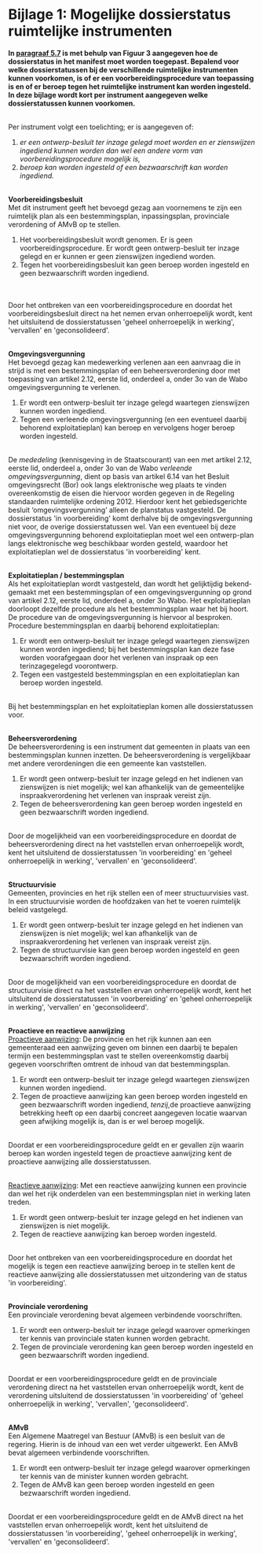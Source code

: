 # Bijlage 1: Mogelijke dossierstatus ruimtelijke instrumenten

**In [paragraaf 5.7](#beschrijving-planstatussen) is met behulp van Figuur 3 aangegeven hoe de dossierstatus in
het manifest moet worden toegepast. Bepalend voor welke dossierstatussen bij de
verschillende ruimtelijke instrumenten kunnen voorkomen, is of er een
voorbereidingsprocedure van toepassing is en of er beroep tegen het ruimtelijke
instrument kan worden ingesteld. In deze bijlage wordt kort per instrument
aangegeven welke dossierstatussen kunnen voorkomen.**
<br/><br/>

Per instrument volgt een toelichting; er is aangegeven of:  
1. *er een ontwerp-besluit ter inzage gelegd moet worden en er zienswijzen ingediend kunnen worden dan wel een andere vorm van voorbereidingsprocedure
    mogelijk is,*
2. *beroep kan worden ingesteld of een bezwaarschrift kan worden ingediend.*
<br/><br/>

**Voorbereidingsbesluit**  
Met dit instrument geeft het bevoegd gezag aan voornemens te zijn een ruimtelijk
plan als een bestemmingsplan, inpassingsplan, provinciale verordening of AMvB op
te stellen.  
1. Het voorbereidingsbesluit wordt genomen. Er is geen voorbereidingsprocedure. Er wordt geen ontwerp-besluit ter inzage gelegd en er kunnen er geen
    zienswijzen ingediend worden.
2. Tegen het voorbereidings­besluit kan geen beroep worden ingesteld en geen bezwaarschrift worden ingediend.  
<br/><br/>

Door het ontbreken van een voorbereidingsprocedure en doordat het
voorbereidingsbesluit direct na het nemen ervan onherroepelijk wordt, kent het
uitsluitend de dossierstatussen 'geheel onherroepelijk in werking', 'vervallen'
en 'geconsolideerd'.
<br/><br/>

**Omgevingsvergunning**  
Het bevoegd gezag kan medewerking verlenen aan een aanvraag die in strijd is met
een be­stemmingsplan of een beheersverordening door met toepassing van artikel
2.12, eerste lid, onderdeel a, onder 3o van de Wabo omgevingsvergunning te
verlenen.  
1. Er wordt een ontwerp-besluit ter inzage gelegd waartegen zienswijzen kunnen worden ingediend.
2. Tegen een verleende omgevingsvergunning (en een eventueel daarbij behorend exploitatieplan) kan beroep en vervolgens hoger beroep worden ingesteld. 
<br/><br/>

De *mededeling* (kennisgeving in de Staatscourant) van een met artikel 2.12,
eerste lid, onderdeel a, onder 3o van de Wabo *verleende omgevingsvergunning*,
dient op basis van artikel 6.14 van het Besluit omgevingsrecht (Bor) ook langs
elektronische weg plaats te vinden overeenkomstig de eisen die hiervoor worden
gegeven in de Regeling standaarden ruimtelijke ordening 2012. Hierdoor kent het
gebiedsgerichte besluit ‘omgevingsvergunning’ alleen de planstatus vastgesteld.
De dossierstatus 'in voorbereiding' komt derhalve bij de omgevingsvergunning
niet voor, de overige dossierstatussen wel. Van een eventueel bij deze
omgevingsvergunning behorend exploitatieplan moet wel een ontwerp-plan langs
elektronische weg beschikbaar worden gesteld, waardoor het exploitatieplan wel
de dossierstatus 'in voorbereiding' kent. 
<br/><br/>

**Exploitatieplan / bestemmingsplan**  
Als het exploitatieplan wordt vast­gesteld, dan wordt het gelijktijdig
bekend­gemaakt met een bestemmingsplan of een omgevingsvergunning op grond van
artikel 2.12, eerste lid, onderdeel a, onder 3o Wabo. Het exploitatieplan
doorloopt dezelfde procedure als het bestemmingsplan waar het bij hoort. De
procedure van de omgevingsvergunning is hiervoor al besproken. Procedure
bestemmingsplan en daarbij behorend exploitatieplan:  
1.  Er wordt een ontwerp-besluit ter inzage gelegd waartegen zienswijzen kunnen
    worden ingediend; bij het bestemmingsplan kan deze fase worden voorafgegaan
    door het verlenen van inspraak op een terinzagegelegd voorontwerp.
2.  Tegen een vastgesteld bestemmingsplan en een exploitatieplan kan beroep
    worden ingesteld.  
<br/>
Bij het bestemmingsplan en het exploitatieplan komen alle dossierstatussen voor.
<br/><br/>

**Beheersverordening**  
De beheersverordening is een instrument dat gemeenten in plaats van een
bestemmings­plan kunnen inzetten. De beheersverordening is vergelijkbaar met
andere verordeningen die een gemeente kan vast­stellen.  
1.  Er wordt geen ontwerp-besluit ter inzage gelegd en het indienen van
    zienswijzen is niet mogelijk; wel kan afhankelijk van de gemeentelijke
    inspraakverordening het verlenen van inspraak vereist zijn.
2.  Tegen de beheersverordening kan geen beroep worden ingesteld en geen
    bezwaarschrift worden ingediend. 
<br/>
Door de mogelijkheid van een voorbereidingsprocedure en doordat de
beheersverordening direct na het vaststellen ervan onherroepelijk wordt, kent
het uitsluitend de dossierstatussen 'in voorbereiding' en 'geheel onherroepelijk
in werking', 'vervallen' en 'geconsolideerd'.
<br/><br/>

**Structuurvisie**  
Gemeenten, provincies en het rijk stellen een of meer structuurvisies vast. In
een structuurvisie worden de hoofdzaken van het te voeren ruimtelijk beleid
vastgelegd.  
1.  Er wordt geen ontwerp-besluit ter inzage gelegd en het indienen van
    zienswijzen is niet mogelijk; wel kan afhankelijk van de inspraakverordening
    het verlenen van inspraak vereist zijn.
2.  Tegen de structuurvisie kan geen beroep worden ingesteld en geen
    bezwaarschrift worden ingediend.  
<br/>
Door de mogelijkheid van een voorbereidingsprocedure en doordat de
structuurvisie direct na het vaststellen ervan onherroepelijk wordt, kent het
uitsluitend de dossierstatussen 'in voorbereiding' en 'geheel onherroepelijk in
werking', 'vervallen' en 'geconsolideerd'.
<br/><br/>

**Proactieve en reactieve aanwijzing**  
<u>Proactieve aanwijzing</u>: De provincie en het rijk kunnen aan een gemeenteraad
een aanwijzing geven om binnen een daarbij te bepalen termijn een
bestemmingsplan vast te stellen overeenkomstig daarbij gegeven voorschriften
omtrent de inhoud van dat bestemmingsplan.  
1.  Er wordt een ontwerp-besluit ter inzage gelegd waartegen zienswijzen kunnen
    worden ingediend.
2.  Tegen de proactieve aanwijzing kan geen beroep worden ingesteld en geen
    bezwaarschrift worden ingediend, *tenzij*,de proactieve aanwijzing
    betrekking heeft op een daarbij concreet aangegeven locatie waarvan geen
    afwijking mogelijk is, dan is er wel beroep mogelijk.
<br/>
Doordat er een voorbereidingsprocedure geldt en er gevallen zijn waarin beroep
kan worden ingesteld tegen de proactieve aanwijzing kent de proactieve
aanwijzing alle dossierstatussen.
<br/><br/>

<u>Reactieve aanwijzing</u>: Met een reactieve aanwijzing kunnen een provincie dan
wel het rijk onderdelen van een bestemmingsplan niet in werking laten treden.  
1.  Er wordt geen ontwerp-besluit ter inzage gelegd en het indienen van
    zienswijzen is niet mogelijk.
2.  Tegen de reactieve aanwijzing kan beroep worden ingesteld. 
<br/>
Door het ontbreken van een voorbereidingsprocedure en doordat het mogelijk is
tegen een reactieve aanwijzing beroep in te stellen kent de reactieve aanwijzing
alle dossierstatussen met uitzondering van de status 'in voorbereiding'.
<br/><br/>

**Provinciale verordening**  
Een provinciale verordening bevat algemeen verbindende voorschriften.  
1.  Er wordt een ontwerp-besluit ter inzage gelegd waarover opmerkingen ter
    kennis van provinciale staten kunnen worden gebracht.
2.  Tegen de provinciale verordening kan geen beroep worden ingesteld en geen
    bezwaarschrift worden ingediend.  
<br/>
Doordat er een voorbereidingsprocedure geldt en de provinciale verordening
direct na het vaststellen ervan onherroepelijk wordt, kent de verordening uitsluitend de
dossierstatussen 'in voorbereiding' of 'geheel onherroepelijk in
werking', 'vervallen', 'geconsolideerd'.
<br/><br/>

**AMvB**  
Een Algemene Maatregel van Bestuur (AMvB) is een besluit van de regering. Hierin
is de inhoud van een wet verder uitgewerkt. Een AMvB bevat algemeen verbindende
voorschriften.  
1.  Er wordt een ontwerp-besluit ter inzage gelegd waarover opmerkingen ter
    kennis van de minister kunnen worden gebracht.
2.  Tegen de AMvB kan geen beroep worden ingesteld en geen bezwaarschrift worden
    ingediend.  
<br/>
Doordat er een voorbereidingsprocedure geldt en de AMvB direct na het
vaststellen ervan onherroepelijk wordt, kent het uitsluitend de dossierstatussen
'in voorbereiding', 'geheel onherroepelijk in werking', 'vervallen' en 'geconsolideerd'.

